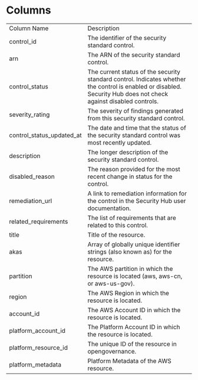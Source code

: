 # Columns  

<table>
	<tr><td>Column Name</td><td>Description</td></tr>
	<tr><td>control_id</td><td>The identifier of the security standard control.</td></tr>
	<tr><td>arn</td><td>The ARN of the security standard control.</td></tr>
	<tr><td>control_status</td><td>The current status of the security standard control. Indicates whether the control is enabled or disabled. Security Hub does not check against disabled controls.</td></tr>
	<tr><td>severity_rating</td><td>The severity of findings generated from this security standard control.</td></tr>
	<tr><td>control_status_updated_at</td><td>The date and time that the status of the security standard control was most recently updated.</td></tr>
	<tr><td>description</td><td>The longer description of the security standard control.</td></tr>
	<tr><td>disabled_reason</td><td>The reason provided for the most recent change in status for the control.</td></tr>
	<tr><td>remediation_url</td><td>A link to remediation information for the control in the Security Hub user documentation.</td></tr>
	<tr><td>related_requirements</td><td>The list of requirements that are related to this control.</td></tr>
	<tr><td>title</td><td>Title of the resource.</td></tr>
	<tr><td>akas</td><td>Array of globally unique identifier strings (also known as) for the resource.</td></tr>
	<tr><td>partition</td><td>The AWS partition in which the resource is located (aws, aws-cn, or aws-us-gov).</td></tr>
	<tr><td>region</td><td>The AWS Region in which the resource is located.</td></tr>
	<tr><td>account_id</td><td>The AWS Account ID in which the resource is located.</td></tr>
	<tr><td>platform_account_id</td><td>The Platform Account ID in which the resource is located.</td></tr>
	<tr><td>platform_resource_id</td><td>The unique ID of the resource in opengovernance.</td></tr>
	<tr><td>platform_metadata</td><td>Platform Metadata of the AWS resource.</td></tr>
</table>